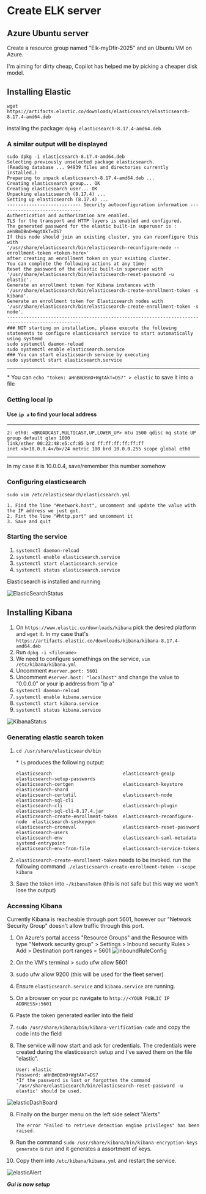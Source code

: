 # Create ELK server

## Azure Ubuntu server

Create a resource group named "Elk-myDfir-2025" and an Ubuntu VM on Azure.

I'm aiming for dirty cheap, Copilot has helped me by picking a cheaper disk model.

## Installing Elastic

`wget https://artifacts.elastic.co/downloads/elasticsearch/elasticsearch-8.17.4-amd64.deb`

installing the package: `dpkg elasticsearch-8.17.4-amd64.deb`

### A similar output will be displayed

    sudo dpkg -i elasticsearch-8.17.4-amd64.deb
    Selecting previously unselected package elasticsearch.
    (Reading database ... 94939 files and directories currently installed.)
    Preparing to unpack elasticsearch-8.17.4-amd64.deb ...
    Creating elasticsearch group... OK
    Creating elasticsearch user... OK
    Unpacking elasticsearch (8.17.4) ...
    Setting up elasticsearch (8.17.4) ...
    --------------------------- Security autoconfiguration information ------------------------------
    Authentication and authorization are enabled.
    TLS for the transport and HTTP layers is enabled and configured.
    The generated password for the elastic built-in superuser is : aHnBmDBnO+WgtAkT=DS7
    If this node should join an existing cluster, you can reconfigure this with
    '/usr/share/elasticsearch/bin/elasticsearch-reconfigure-node --enrollment-token <token-here>'
    after creating an enrollment token on your existing cluster.
    You can complete the following actions at any time:
    Reset the password of the elastic built-in superuser with
    '/usr/share/elasticsearch/bin/elasticsearch-reset-password -u elastic'.
    Generate an enrollment token for Kibana instances with
    '/usr/share/elasticsearch/bin/elasticsearch-create-enrollment-token -s kibana'.
    Generate an enrollment token for Elasticsearch nodes with
    '/usr/share/elasticsearch/bin/elasticsearch-create-enrollment-token -s node'.
    -------------------------------------------------------------------------------------------------
    ### NOT starting on installation, please execute the following statements to configure elasticsearch service to start automatically using systemd
    sudo systemctl daemon-reload
    sudo systemctl enable elasticsearch.service
    ### You can start elasticsearch service by executing
    sudo systemctl start elasticsearch.service

---

\* You can `echo "token: aHnBmDBnO+WgtAkT=DS7" > elastic` to save it into a file

### Getting local Ip

#### Use `ip a` to find your local address

---

    2: eth0: <BROADCAST,MULTICAST,UP,LOWER_UP> mtu 1500 qdisc mq state UP group default qlen 1000
    link/ether 00:22:48:e5:cf:85 brd ff:ff:ff:ff:ff:ff
    inet <b>10.0.0.4</b>/24 metric 100 brd 10.0.0.255 scope global eth0

---

In my case it is 10.0.0.4, save/remember this number somehow

### Configuring elasticsearch

`sudo vim /etc/elasticsearch/elasticsearch.yml`

    1. Find the line "#network.host", uncomment and update the value with the IP address we just got.
    2. Fint the line "#http.port" and uncomment it
    3. Save and quit

### Starting the service

1. `systemctl daemon-reload`
2. `systemctl enable elasticsearch.service`
3. `systemctl start elasticsearch.service`
4. `systemctl status elasticsearch.service`

Elasticsearch is installed and running

![ElasticSearchStatus](/images/elasticSearch%20status.jpg)

## Installing Kibana

1. On `https://www.elastic.co/downloads/kibana` pick the desired platform and `wget` it.
   In my case that's `https://artifacts.elastic.co/downloads/kibana/kibana-8.17.4-amd64.deb`
2. Run `dpkg -i <filename>`
3. We need to configure somethings on the service, `vim /etc/kibana/kibana.yml`
4. Uncomment `#server.port: 5601`
5. Uncomment `#server.host: "localhost"` and change the value to "0.0.0.0" or your ip address from "ip a"
6. `systemctl daemon-reload`
7. `systemctl enable kibana.service`
8. `systemctl start kibana.service`
9. `systemctl status kibana.service`

![KibanaStatus](/images/kibana%20status.jpg)

### Generating elastic search token

1.  `cd /usr/share/elasticsearch/bin`

    \* `ls` produces the following output:

        elasticsearch                          elasticsearch-geoip             elasticsearch-setup-passwords
        elasticsearch-certgen                  elasticsearch-keystore          elasticsearch-shard
        elasticsearch-certutil                 elasticsearch-node              elasticsearch-sql-cli
        elasticsearch-cli                      elasticsearch-plugin            elasticsearch-sql-cli-8.17.4.jar
        elasticsearch-create-enrollment-token  elasticsearch-reconfigure-node  elasticsearch-syskeygen
        elasticsearch-croneval                 elasticsearch-reset-password    elasticsearch-users
        elasticsearch-env                      elasticsearch-saml-metadata     systemd-entrypoint
        elasticsearch-env-from-file            elasticsearch-service-tokens

2.  `elasticsearch-create-enrollment-token` needs to be invoked. run the following command `./elasticsearch-create-enrollment-token --scope kibana`
3.  Save the token into `~/kibanaToken` (this is not safe but this way we won't lose the output)

### Accessing Kibana

Currently Kibana is reacheable through port 5601, however our "Network Security Group" doesn't allow traffic through this port.

1.  On Azure's portal access "Resource Groups" and the Resource with type "Network security group" > Settings > Inbound security Rules > Add > Destination port ranges = 5601
    ![inboundRuleConfig](/images/azureInboundRuleConfig.jpg)
2.  On the VM's terminal > sudo ufw allow 5601
3.  sudo ufw allow 9200 (this will be used for the fleet server)
4.  Ensure `elasticsearch.service` and `kibana.service` are running.
5.  On a browser on your pc navigate to `http://<YOUR PUBLIC IP ADDRESS>:5601`
6.  Paste the token generated earlier into the field
7.  `sudo /usr/share/kibana/bin/kibana-verification-code` and copy the code into the field
8.  The service will now start and ask for credentials. The credentials were created during the elasticsearch setup and I've saved them on the file "elastic".

        User: elastic
        Password: aHnBmDBnO+WgtAkT=DS7
        *If the password is lost or forgotten the command `/usr/share/elasticsearch/bin/elasticsearch-reset-password -u elastic' should be used.

![elasticDashBoard](/images/elasticDashboard.jpg)

8.  Finally on the burger menu on the left side select "Alerts"

        The error "Failed to retrieve detection engine privileges" has been raised.

9.  Run the command `sudo /usr/share/kibana/bin/kibana-encryption-keys generate` is run and it generates a assortment of keys.
10. Copy them into `/etc/kibana/kibana.yml` and restart the service.

![elasticAlert](/images/elasticAlerts.jpg)

**_Gui is now setup_**
